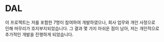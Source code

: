 # DAL

이 프로젝트는 저를 포함한 7명이 참여하여 개발하였으나, 회사 업무와 개인 사정으로 인해 마무리가 흐지부지되었습니다. 그 결과 몇 가지 아쉬운 점이 남아, 저는 개인적으로 추가적인 개발을 진행하게 되었습니다.
